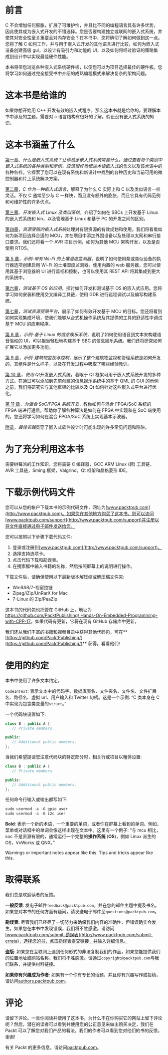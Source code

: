 # 前言

C 不会增加任何膨胀，扩展了可维护性，并且比不同的编程语言具有许多优势，因此使其成为嵌入式开发的不错选择。您是否要构建独立或联网的嵌入式系统，并使其对安全性至关重要且对内存安全？在本书中，您将确切了解如何做到这一点。您将了解 C 如何工作，并与用于嵌入式开发的其他语言进行比较，如何为嵌入式设备创建高级 gui，以设计有吸引力和功能的 UI，以及如何将经过验证的策略集成到设计中以实现最佳硬件性能。

本书将带您浏览各种嵌入式系统硬件板，以便您可以为项目选择最佳的硬件板。您将学习如何通过完全接受书中介绍的成熟编程模式来解决复杂的架构问题。

# 这本书是给谁的

如果你想开始用 C++ 开发有效的嵌入式程序，那么这本书就是给你的。要理解本书中涉及的主题，需要对 c 语言结构有很好的了解。假设没有嵌入式系统的知识。

# 这本书涵盖了什么

[第一章](01.html)、*什么是嵌入式系统？*让你熟悉嵌入式系统需要什么。通过查看每个类别中嵌入式系统的各种类别和示例，应该很好地概述术语*嵌入式*的含义以及该术语中的各种各样。它探索了您可以在现有系统和新设计中找到的各种历史和当前可用的微控制器和片上系统解决方案。

[第二章](02.html)，*C 作为一种嵌入式语言*，解释了为什么 C 实际上和 C 以及类似语言一样灵活。不仅 C 通常至少与 C 一样快，而且没有额外的膨胀，而且它具有代码范例和可维护性的许多优点。

[第三章](03.html)、*开发嵌入式 Linux 及类似系统*，介绍了如何在 SBCs 上开发基于 Linux 的嵌入式系统和 kin，以及管理基于 Linux 和基于 PC 的开发之间的区别。

[第四章](04.html)，*资源受限的嵌入式系统*处理对有限资源的有效规划和使用。我们将看看如何为新项目选择合适的 MCU，并在项目中添加外围设备以及处理以太网和串行接口要求。我们还将看一个 AVR 项目示例，如何为其他 MCU 架构开发，以及是否使用 RTOS。

[第 5 章](05.html)，*示例-带有 Wi-Fi 的土壤湿度监测器*，说明了如何使用泵或类似设备的执行器选项创建启用 Wi-Fi 的土壤湿度监测器。使用内置的 web 服务器，您可以使用其基于浏览器的 UI 进行监视和控制，也可以使用其 REST API 将其集成到更大的系统中。

[第六章](06.html)，*测试基于 OS 的应用*，探讨如何开发和测试基于 OS 的嵌入式应用。您将学习如何安装和使用交叉编译工具链，使用 GDB 进行远程调试以及编写构建系统。

[第七章](07.html)，*测试资源受限平台*，展示了如何有效开发基于 MCU 的目标。您还将看到如何实现集成环境，使我们能够从台式机操作系统及其提供的工具的舒适性中调试基于 MCU 的应用程序。

[第 8 章](08.html)，*示例-基于 Linux 的信息娱乐系统*，说明了如何使用语音到文本来构建语音驱动的 UI，可以相当轻松地构建基于 SBC 的信息娱乐系统。我们还将研究如何扩展它以添加更多功能。

[第 9 章](09.html)，*示例-建筑物监视与控制*，展示了整个建筑物监视和管理系统是如何开发的，其组件是什么样子，以及在开发过程中吸取了哪些经验教训。

[第 10 章](03.html)，*使用 Qt*开发嵌入式系统，着眼于 Qt 框架可用于嵌入式系统开发的多种方式。在通过可以添加到先前创建的信息娱乐系统中的基于 QML 的 GUI 的示例之前，我们将研究它与其他框架的比较以及 Qt 如何针对这些嵌入式平台进行优化。

[第 11 章](11.html)，*为混合 SoC/FPGA 系统开发*，教你如何与混合 FPGA/SoC 系统的 FPGA 端进行通信，帮助你了解各种算法是如何在 FPGA 中实现和在 SoC 端使用的。您还将学习如何在混合 FPGA/SoC 系统上实现基本示波器。

[附录](12.html)，*最佳实践*贯穿了嵌入式软件设计时可能出现的许多常见问题和陷阱。

# 为了充分利用这本书

需要树莓派的工作知识。您将需要 C 编译器，GCC ARM Linux (跨) 工具链，AVR 工具链，Sming 框架，Valgrind，Qt 框架和晶格菱形 IDE。

# 下载示例代码文件

您可以从您的帐户下载本书的示例代码文件，网址为[www.packtpub.com](http://www.packtpub.com)。如果您在其他地方购买了这本书，则可以访问[www.packtpub.com/support](http://www.packtpub.com/support)并注册以将文件直接通过电子邮件发送给您。

您可以按照以下步骤下载代码文件:

1.  登录或注册到[www.packtpub.com](http://www.packtpub.com/support)。
2.  选择支持选项卡。
3.  点击代码下载和勘误表。
4.  在搜索框中输入书籍的名称，然后按照屏幕上的说明进行操作。

下载文件后，请确保使用以下最新版本解压缩或解压缩文件夹:

*   WinRAR/7-视窗拉链
*   Zipeg/iZip/UnRarX for Mac
*   7-Linux 的 Zip/PeaZip

这本书的代码包也托管在 GitHub 上，地址为[https://github.com/PacktPublishing/ Hands-On-Embedded-Programming-with-CPP-17](https://github.com/PacktPublishing/Hands-On-Embedded-Programming-with-CPP-17)。如果代码有更新，它将在现有 GitHub 存储库中更新。

我们还从我们丰富的书籍和视频目录中获得其他代码包，可在**[https://github.com/PacktPublishing/](https://github.com/PacktPublishing/)** 获得。看看他们!

# 使用的约定

本书中使用了许多文本约定。

`CodeInText`: 表示文本中的代码字、数据库表名、文件夹名、文件名、文件扩展名、路径名、虚拟 url、用户输入和 Twitter 句柄。这是一个示例: “C 类本身在 C 中实现为包含类变量的`struct`。”

一个代码块设置如下:

```cpp
class B : public A { 
   // Private members. 

public: 
   // Additional public members. 
}; 
```

当我们希望提请您注意代码块的特定部分时，相关行或项目以粗体设置:

```cpp
class B : public A { 
   // Private members. 

public: 
   // Additional public members. 
}; 
```

任何命令行输入或输出都写如下:

```cpp
sudo usermod -a -G gpio user
sudo usermod -a -G i2c user
```

**Bold**: 表示一个新的术语，一个重要的单词，或者你在屏幕上看到的单词。例如，菜单或对话框中的单词会像这样出现在文本中。这里有一个例子: “与 mcu 相比，soc 不是资源有限的，通常运行一个完整的**操作系统** (**OS**)，例如 Linux 派生的 OS，VxWorks 或 QNX。”

Warnings or important notes appear like this. Tips and tricks appear like this.

# 取得联系

我们总是欢迎读者的反馈。

**一般反馈**: 发电子邮件`feedback@packtpub.com`，并在您的邮件主题中提及书名。如果您对本书的任何方面有疑问，请发送电子邮件至`questions@packtpub.com`。

**勘误表**: 尽管我们已经尽了一切努力来确保我们内容的准确性，但错误确实会发生。如果您在本书中发现错误，我们将不胜感激。请访问[www.packtpub.com/submit-勘误表](http://www.packtpub.com/submit-errata)，选择您的书，点击勘误表提交链接，并输入详细信息。

**盗版**: 如果您在互联网上遇到任何形式的非法复制我们的作品，如果您能提供我们的位置地址或网站名称，我们将不胜感激。请通过`copyright@packtpub.com`与我们联系，并提供材料链接。

**如果你有兴趣成为作者**: 如果有一个你有专长的话题，并且你有兴趣写作或投稿，请访问[authors.packtpub.com](http://authors.packtpub.com/)。

# 评论

请留下评论。一旦你阅读并使用了这本书，为什么不在你购买它的网站上留下评论呢？然后，潜在的读者可以看到并使用您的公正意见来做出购买决定，我们在 Packt 可以了解您对我们产品的看法，我们的作者可以看到您对他们的书的反馈。谢谢!

有关 Packt 的更多信息，请访问[packtpub.com](https://www.packtpub.com/)。